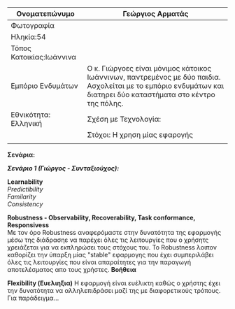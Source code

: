 | Ονοματεπώνυμο            | Γεώργιος Αρματάς                                                                                                                                                 |
|--------------------------|------------------------------------------------------------------------------------------------------------------------------------------------------------------|
| Φωτογραφία               |                                                                                                                                                                  |
| Ηληκία:54                |                                                                                                                                                                  |
| Τόπος Κατοικίας:Ιωάννινα |                                                                                                                                                                  |
| Εμπόριο Ενδυμάτων        | Ο κ. Γιώργοες είναι μόνιμος κάτοικος Ιωάννινων, παντρεμένος με δύο παιδια. Ασχολείται με το εμπόριο ενδυμάτων και διατηρει δύο καταστήματα στο κέντρο της πόλης. |
| Εθνικότητα: Ελληνική     | Σχέση με Τεχνολογία:                                                                                                                                             |
|                          | Στόχοι: Η χρηση μίας εφαρογής                                                                                                                                    |
|                          |                                                                                                                                                                  |

**Σενάρια:**

***Σενάριο 1 (Γιώργος - Συνταξιούχος):***


**Learnability**   
  *Predictibility*  
  *Familarity*  
  *Consistency*  

**Robustness - Observability, Recoverability, Task conformance, Responsivess**  
Με τον όρο Robustness  αναφερόμαστε στην δυνατότητα της εφαρμογής μέσω της διάδρασηε  να παρέχει όλες τις λειτουργίες που ο χρήσητς χρειάζεται για να εκπληρώσει τους στόχους του. Το Robustness λοιπον καθορίζει την ύπαρξη μίας "stable" εφαρμογης που έχει συμπεριλάβει όλες τις λειτουργίες που είναι απαραίτητες για την παραγωγή αποτελέσματος απο τους χρήστες.
**Βοήθεια**

**Flexibility (Ευελιηξια)** Η εφαρμογή είναι ευέλικτη καθώς ο χρήστης έχει την δυνατότητα να αλληλεπιδράσει μαζί της με διαφορετικούς τρόπους. Για παράδειγμα...
